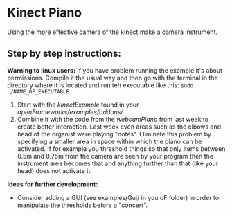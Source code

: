 # Kinect Piano
Using the more effective camera of the kinect make a camera instrument.

## Step by step instructions:
__Warning to linux users:__ If you have problem running the example it's about permissions. Compile it the usual way and then go with the terminal in the directory where it is located and run teh executable like this: `sudo ./NAME_OF_EXECUTABLE`
1. Start with the _kinectExample_ found in your _openFrameworks/examples/addons/_.
2. Combine it with the code from the _webcamPiano_ from last week to create better interaction. Last week even areas such as the elbows and head of the organist were playing "notes". Eliminate this problem by specifying a smaller area in space within which the piano can be activated. If for example you threshold things so that only items between 0.5m and 0.75m from the camera are seen by your program then the instrument area becomes that and anything further than that (like your head) does not activate it.

__Ideas for further development:__
* Consider adding a GUI (see examples/Gui/ in you oF folder) in order to manipulate the thresholds before a "concert".
